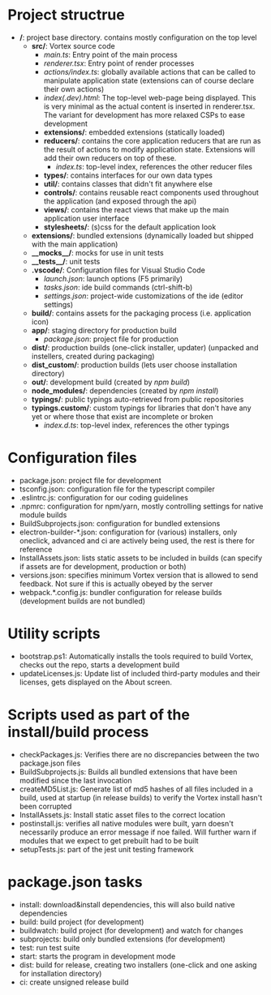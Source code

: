 # Project structrue

- **/**: project base directory. contains mostly configuration on the top level
  - **src/**: Vortex source code
    - *main.ts*: Entry point of the main process
    - *renderer.tsx*: Entry point of render processes
    - *actions/index.ts*: globally available actions that can be called to manipulate application state (extensions can of course declare their own actions)
    - *index(.dev).html*: The top-level web-page being displayed. This is very minimal as the actual content is inserted in renderer.tsx. The variant for development has more relaxed CSPs to ease development
    - **extensions/**: embedded extensions (statically loaded)
    - **reducers/**: contains the core application reducers that are run as the result of actions to modify application state. Extensions will add their own reducers on top of these.
      - *index.ts*: top-level index, references the other reducer files
    - **types/**: contains interfaces for our own data types
    - **util/**: contains classes that didn't fit anywhere else
    - **controls/**: contains reusable react components used throughout the application (and exposed through the api)
    - **views/**: contains the react views that make up the main application user interface
    - **stylesheets/**: (s)css for the default application look
  - **extensions/**: bundled extensions (dynamically loaded but shipped with the main application)
  - **\_\_mocks\_\_/**: mocks for use in unit tests
  - **\_\_tests\_\_/**: unit tests
  - **.vscode/**: Configuration files for Visual Studio Code
    - *launch.json*: launch options (F5 primarily)
    - *tasks.json*: ide build commands (ctrl-shift-b)
    - *settings.json*: project-wide customizations of the ide (editor settings)
  - **build/**: contains assets for the packaging process (i.e. application icon)
  - **app/**: staging directory for production build
    - *package.json*: project file for production
  - **dist/**: production builds (one-click installer, updater) (unpacked and instellers, created during packaging)
  - **dist_custom/**: production builds (lets user choose installation directory)
  - **out/**: development build (created by *npm build*)
  - **node_modules/**: dependencies (created by *npm install*)
  - **typings/**: public typings auto-retrieved from public repositories
  - **typings.custom/**: custom typings for libraries that don't have any yet or where those that exist are incomplete or broken 
    - *index.d.ts*: top-level index, references the other typings

# Configuration files
- package.json: project file for development
- tsconfig.json: configuration file for the typescript compiler 
- .eslintrc.js: configuration for our coding guidelines
- .npmrc: configuration for npm/yarn, mostly controlling settings for native module builds
- BuildSubprojects.json: configuration for bundled extensions
- electron-builder-\*.json: configuration for (various) installers, only oneclick, advanced and ci are actively being used, the rest is there for reference
- InstallAssets.json: lists static assets to be included in builds (can specify if assets are for development, production or both)
- versions.json: specifies minimum Vortex version that is allowed to send feedback. Not sure if this is actually obeyed by the server
- webpack.*.config.js: bundler configuration for release builds (development builds are not bundled)

# Utility scripts
- bootstrap.ps1: Automatically installs the tools required to build Vortex, checks out the repo, starts a development build
- updateLicenses.js: Update list of included third-party modules and their licenses, gets displayed on the About screen.

# Scripts used as part of the install/build process
- checkPackages.js: Verifies there are no discrepancies between the two package.json files
- BuildSubprojects.js: Builds all bundled extensions that have been modified since the last invocation
- createMD5List.js: Generate list of md5 hashes of all files included in a build, used at startup (in release builds) to verify the Vortex install hasn't been corrupted
- InstallAssets.js: Install static asset files to the correct location
- postinstall.js: verifies all native modules were built, yarn doesn't necessarily produce an error message if noe failed. Will further warn if modules that we expect to get prebuilt had to be built
- setupTests.js: part of the jest unit testing framework


# package.json tasks

- install: download&install dependencies, this will also build native dependencies
- build: build project (for development)
- buildwatch: build project (for development) and watch for changes
- subprojects: build only bundled extensions (for development)
- test: run test suite
- start: starts the program in development mode
- dist: build for release, creating two installers (one-click and one asking for installation directory)
- ci: create unsigned release build
